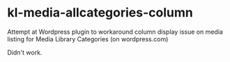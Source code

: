 # kl-media-allcategories-column
Attempt at Wordpress plugin to workaround column display issue on media listing for Media Library Categories (on wordpress.com)

Didn't work.


